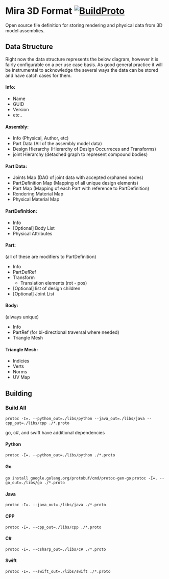 # Mira 3D Format  <a href="https://github.com/HiceS/mirabuf/actions?query=workflow%3ABuildProto">![BuildProto](https://github.com/HiceS/mirabuf/workflows/BuildProto/badge.svg)</a>
Open source file definition for storing rendering and physical data from 3D model assemblies.

## Data Structure

Right now the data structure represents the below diagram, however it is fairly configurable on a per use case basis.
As good general practice it will be instrumental to acknowledge the several ways the data can be stored and have catch cases for them.

#### Info:
- Name
- GUID
- Version
- etc..

#### Assembly:
- Info (Physical, Author, etc)
- Part Data (All of the assembly model data)
- Design Hierarchy (Hierarchy of Design Occurreces and Transforms)
- joint Hierarchy (detached graph to represent compound bodies)

#### Part Data:
- Joints Map (DAG of joint data with accepted orphaned nodes)
- PartDefinition Map (Mapping of all unique design elements)
- Part Map (Mapping of each Part with reference to PartDefinition)
- Rendering Material Map
- Physical Material Map

#### PartDefinition:
- Info
- [Optional] Body List
- Physical Attributes

#### Part:
(all of these are modifiers to PartDefinition)
- Info
- PartDefRef
- Transform
    - Translation elements (rot - pos)
- [Optional] list of design children
- [Optional] Joint List

#### Body:
(always unique)
- Info
- PartRef (for bi-directional traversal where needed)
- Triangle Mesh


#### Triangle Mesh:
- Indicies
- Verts
- Norms
- UV Map

## Building

### Build All

` protoc -I=. --python_out=./libs/python --java_out=./libs/java --cpp_out=./libs/cpp ./*.proto `

go, c#, and swift have additional dependencies


#### Python

` protoc -I=. --python_out=./libs/python ./*.proto `

#### Go

` go install google.golang.org/protobuf/cmd/protoc-gen-go `
` protoc -I=. --go_out=./libs/go ./*.proto ` 

#### Java

` protoc -I=. --java_out=./libs/java ./*.proto `

#### CPP

` protoc -I=. --cpp_out=./libs/cpp ./*.proto `

#### C#

` protoc -I=. --csharp_out=./libs/c# ./*.proto `

#### Swift

` protoc -I=. --swift_out=./libs/swift ./*.proto `
